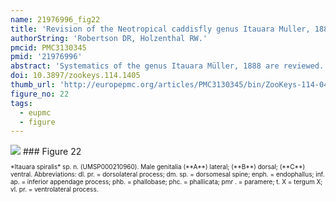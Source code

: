 ```yaml
---
name: 21976996_fig22
title: 'Revision of the Neotropical caddisfly genus Itauara Muller, 1888 (Trichoptera, Glossosomatidae).'
authorString: 'Robertson DR, Holzenthal RW.'
pmcid: PMC3130345
pmid: '21976996'
abstract: 'Systematics of the genus Itauara Müller, 1888 are reviewed. A generic diagnosis, illustrations, and descriptions are provided for males. The genus can be identified by several features of the male genitalia including an extremely reduced phallobase and a phallic apparatus that consists of a sclerotized dorsal sheath covering a very membranous ventral portion. A total 18 species are described as new: Itauara alexanderisp. n.(Brazil), Itaura bidentatasp. n. (Guyana), Itaura blahnikisp. n. (Brazil) Itaura charlottasp. n. (Brazil), Itaura emiliasp. n. (Brazil), Itaura flintisp. n. (Brazil), Itaura guyanensissp. n. (Guyana), Itaura jamesiisp. n. (Brazil), Itaura juliasp. n. (Brazil), Itaura lucindasp. n. (Brazil), Itaura ovissp. n. (Guyana, Venezuela), Itaura peruensissp. n. (Peru), Itaura rodmanisp. n. (Brazil), Itaura simplexsp. n. (Brazil), Itaura spiralissp. n. (Guyana), Itaura stellasp. n. (Brazil), Itaura tuscisp. n. (Brazil), and Itaura unidentatasp. n. (Guyana). These additions bring the total fauna of Itauara to 22 species.'
doi: 10.3897/zookeys.114.1405
thumb_url: 'http://europepmc.org/articles/PMC3130345/bin/ZooKeys-114-041-g022.gif'
figure_no: 22
tags:
  - eupmc
  - figure
---
```

<img src='http://europepmc.org/articles/PMC3130345/bin/ZooKeys-114-041-g022.jpg' style='max-height: 300px'>
### Figure 22
<p style='font-size: 10px;'>*<named-content content-type="taxon-name">Itauara spiralis</named-content>* sp. n. (UMSP000210960). Male genitalia (**A**) lateral; (**B**) dorsal; (**C**) ventral. Abbreviations: dl. pr. = dorsolateral process; dm. sp. = dorsomesal spine; enph. = endophallus; inf. ap. = inferior appendage process; phb. = phallobase; phc. = phallicata; pmr . = paramere; t. X = tergum X; vl. pr. = ventrolateral process.</p>